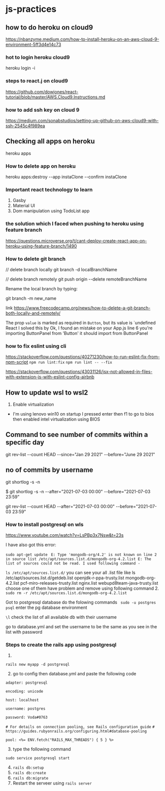 # js-practices
## how to do heroku on cloud9
https://nbanzyme.medium.com/how-to-install-heroku-on-an-aws-cloud-9-environment-5ff3d4e14c73

### hot to login heroku cloud9
heroku login -i

### steps to react.j on cloud9 
https://github.com/dowjones/react-tutorial/blob/master/AWS.Cloud9.Instructions.md

### how to add ssh key on cloud 9
https://medium.com/sonabstudios/setting-up-github-on-aws-cloud9-with-ssh-2545c4f989ea

## Checking all apps on heroku 
heroku apps 

### How to delete app on heroku 
heroku apps:destroy --app instaClone --confirm instaClone   

### Important react technology to learn
1. Gasby
2. Material UI
3. Dom manipulation using TodoList app

### the solution which I faced when pushing to heroku using feature branch
https://questions.microverse.org/t/cant-deploy-create-react-app-on-heroku-using-feature-branch/1490

### How to delete git branch 
// delete branch locally
git branch -d localBranchName

// delete branch remotely
git push origin --delete remoteBranchName

Rename the local branch by typing:

git branch -m new_name

link https://www.freecodecamp.org/news/how-to-delete-a-git-branch-both-locally-and-remotely/


The prop `value` is marked as required in `Button`, but its value is `undefined 
React
I solved this by 
Ok, I found an mistake
on your App.js
line 6 you're importing ButtonPanel from 'Button'
it should import from ButtonPanel

### how to fix eslint using cli
https://stackoverflow.com/questions/40271230/how-to-run-eslint-fix-from-npm-script
`npm run lint:fix`
`npm run lint -- --fix`

https://stackoverflow.com/questions/43031126/jsx-not-allowed-in-files-with-extension-js-with-eslint-config-airbnb

## How to update wsl to wsl2 
1. Enable virtualization 
  - I'm using lenovo win10 on startup I pressed enter then f1 to go to bios then enabled intel virtualization using BIOS


## Command to see number of commits within a specific day
git rev-list --count HEAD --since="Jan 29 2021" --before="June 29 2021"

## no of commits by username
git shortlog -s -n

$ git shortlog -s -n --after="2021-07-03 00:00" --before="2021-07-03 23:59"

git rev-list --count HEAD --after="2021-07-03 00:00" --before="2021-07-03 23:59"

### How to install postgresql on wls
https://www.youtube.com/watch?v=LsPBp3x7Nsw&t=23s 

I have also got this error:

`sudo apt-get update `
`E: Type 'mongodb-org/4.2' is not known on line 2 in source list /etc/apt/sources.list.d/mongodb-org-4.2.list
E: The list of sources could not be read.
I used following command -`

`ls /etc/apt/sources.list.d/` you can see your all .list file like ls /etc/apt/sources.list.d/getdeb.list openjdk-r-ppa-trusty.list mongodb-org-4.2.list pcf-miro-releases-trusty.list nginx.list webupd8team-java-trusty.list
choose one of them have problem and remove using following command 2. `sudo rm -r /etc/apt/sources.list.d/mongodb-org-4.2.list`

Got to postgresql database
do the folowing commands
` sudo -u postgres psql` enter the pg database environment

`\l` check the list of all available db with their username

go to database.yml and set the username to be the same as you see in the list with password

### Steps to create the rails app using postgresql
1. 
`rails new myapp -d postgresql`

2. go to config then database.yml and paste the following code 

`adapter: postgresql`

  `encoding: unicode`
  
  `host: localhost`
  
  `username: postgres`
  
  `password: Voda#0763`
  
  `# For details on connection pooling, see Rails configuration guide`
  `# https://guides.rubyonrails.org/configuring.html#database-pooling`
  
  `pool: <%= ENV.fetch("RAILS_MAX_THREADS") { 5 } %>`
  
  3. type the following command

`sudo service postgresql start`

4. `rails db:setup`
5. `rails db:create`
6. `rails db:migrate`
7. Restart the serveer using `rails server`


  
  



